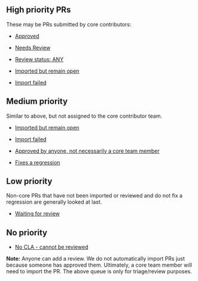 ## High priority PRs

These may be PRs submitted by core contributors:

- [Approved](https://github.com/facebook/react-native/pulls?utf8=%E2%9C%93&q=is%3Apr+is%3Aopen+label%3A%22Core+Team%22+label%3A%22CLA+Signed%22+sort%3Acreated-desc+NOT+%22WIP%22+in%3Atitle+-label%3A%22Import+Started%22+-label%3A%22Import+Failed%22+review%3Aapproved)
- [Needs Review](https://github.com/facebook/react-native/pulls?utf8=%E2%9C%93&q=is%3Apr+is%3Aopen+label%3A%22Core+Team%22+label%3A%22CLA+Signed%22+sort%3Acreated-desc+NOT+%22WIP%22+in%3Atitle+-label%3A%22Import+Started%22+-label%3A%22Import+Failed%22+review%3Anone)
- [Review status: ANY](https://github.com/facebook/react-native/pulls?utf8=%E2%9C%93&q=is%3Apr+is%3Aopen+label%3A%22Core+Team%22+label%3A%22CLA+Signed%22+sort%3Acreated-desc+NOT+%22WIP%22+in%3Atitle+-label%3A%22Import+Started%22+-label%3A%22Import+Failed%22)

- [Imported but remain open](https://github.com/facebook/react-native/pulls?utf8=%E2%9C%93&q=is%3Apr+is%3Aopen+label%3A%22Core+Team%22+label%3A%22CLA+Signed%22+sort%3Acreated-desc+-label%3A%22Import+Failed%22+label%3A%22Import+Started%22+)
- [Import failed](https://github.com/facebook/react-native/pulls?utf8=%E2%9C%93&q=is%3Apr+is%3Aopen+label%3A%22Core+Team%22+label%3A%22CLA+Signed%22+sort%3Acreated-desc+label%3A%22Import+Failed%22+)

## Medium priority

Similar to above, but not assigned to the core contributor team.

- [Imported but remain open](https://github.com/facebook/react-native/pulls?utf8=%E2%9C%93&q=is%3Apr+is%3Aopen+-label%3A%22Core+Team%22+label%3A%22CLA+Signed%22+sort%3Acreated-desc+-label%3A%22Import+Failed%22+label%3A%22Import+Started%22)
- [Import failed](https://github.com/facebook/react-native/pulls?utf8=%E2%9C%93&q=is%3Apr+is%3Aopen+-label%3A%22Core+Team%22+label%3A%22CLA+Signed%22+sort%3Acreated-desc+label%3A%22Import+Failed%22+)

- [Approved by anyone, not necessarily a core team member](https://github.com/facebook/react-native/pulls?utf8=%E2%9C%93&q=is%3Apr+is%3Aopen+label%3A%22CLA+Signed%22+sort%3Acreated-desc+-label%3A%22Import+Failed%22+review%3Aapproved+)

- [Fixes a regression](https://github.com/facebook/react-native/pulls?utf8=%E2%9C%93&q=is%3Apr+is%3Aopen+label%3A%22CLA+Signed%22+sort%3Acreated-desc+label%3A%22Regression+%3Awarning%3A%22+)

## Low priority

Non-core PRs that have not been imported or reviewed and do not fix a regression are generally looked at last.

- [Waiting for review](https://github.com/facebook/react-native/pulls?utf8=%E2%9C%93&q=is%3Apr+is%3Aopen+label%3A%22CLA+Signed%22+sort%3Acreated-asc+-label%3A%22Import+Failed%22+-label%3A%22Regression+%3Awarning%3A%22+review%3Anone+)

## No priority

- [No CLA - cannot be reviewed](https://github.com/facebook/react-native/pulls?utf8=%E2%9C%93&q=is%3Apr+is%3Aopen+-label%3A%22CLA+Signed%22)

**Note:** Anyone can add a review. We do not automatically import PRs just because someone has approved them. Ultimately, a core team member will need to import the PR. The above queue is only for triage/review purposes.